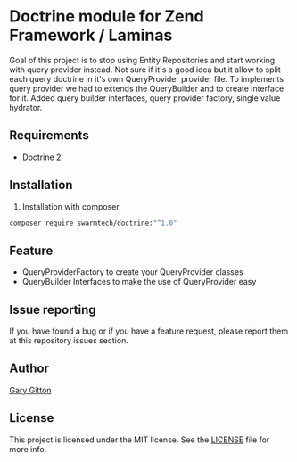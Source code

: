 # Doctrine module for Zend Framework / Laminas

Goal of this project is to stop using Entity Repositories and start working with query provider instead. Not sure if
it's a good idea but it allow to split each query doctrine in it's own QueryProvider provider file. 
To implements query provider we had to extends the QueryBuilder and to create interface for it.
Added query builder interfaces, query provider factory, single value hydrator.

## Requirements
- Doctrine 2

## Installation
1. Installation with composer
```bash
composer require swarmtech/doctrine:"^1.0"
```

## Feature
* QueryProviderFactory to create your QueryProvider classes
* QueryBuilder Interfaces to make the use of QueryProvider easy

## Issue reporting
If you have found a bug or if you have a feature request, please report them at this repository issues section.

## Author
[Gary Gitton](https://github.com/garygitton)

## License
This project is licensed under the MIT license. 
See the [LICENSE](https://github.com/swarmtech/doctrine/blob/master/LICENSE) file for more info.
